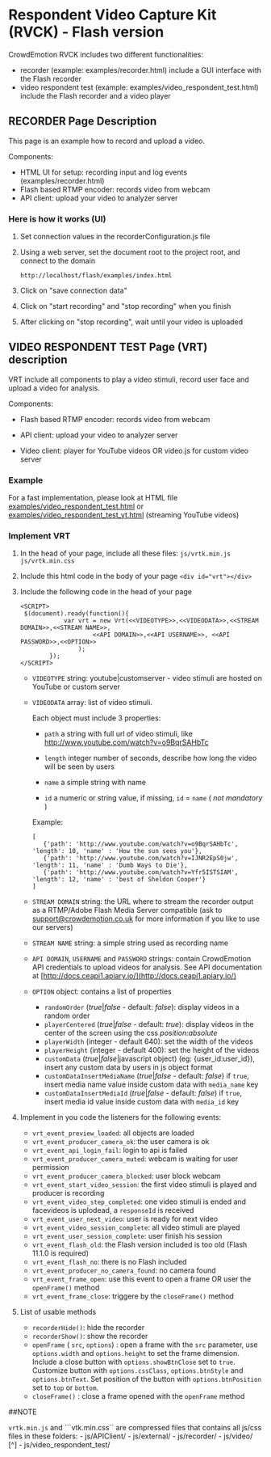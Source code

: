 # Respondent Video Capture Kit (RVCK) - Flash version


CrowdEmotion RVCK includes two different functionalities:

 - recorder (example: examples/recorder.html) include a GUI interface with the Flash recorder
 - video respondent test (example: examples/video_respondent_test.html) include the Flash recorder and a video player


## RECORDER Page Description

This page is an example how to record and upload a video.
 
Components:

 - HTML UI for setup: recording input and log events (examples/recorder.html)
 - Flash based RTMP encoder: records video from webcam
 - API client: upload your video to analyzer server

### Here is how it works (UI)

1. Set connection values in the recorderConfiguration.js file

1. Using a web server, set the document root to the project root, and connect to the domain

    ```
    http://localhost/flash/examples/index.html
    ```

1. Click on "save connection data"

1. Click on "start recording" and "stop recording" when you finish

1. After clicking on "stop recording", wait until your video is uploaded


## VIDEO RESPONDENT TEST Page (VRT) description

VRT include all components to play a video stimuli, record user face and upload a video for analysis.

Components:

 - Flash based RTMP encoder: records video from webcam

 - API client: upload your video to analyzer server
 
 - Video client: player for YouTube videos OR video.js for custom video server

### Example

For a fast implementation, please look at HTML file [examples/video_respondent_test.html](./examples/video_respondent_test.html) 
or [examples/video_respondent_test_yt.html](./examples/video_respondent_test.html) (streaming YouTube videos)

### Implement VRT

1. In the head of your page, include all these files:
			```js/vrtk.min.js``` 	 
			```js/vrtk.min.css``` 	 
 
2. Include this html code in the body of your page
     ```<div id="vrt"></div>```
     
3. Include the following code in the head of your page
     ```
     <SCRIPT>
      $(document).ready(function(){
                 var vrt = new Vrt(<<VIDEOTYPE>>,<<VIDEODATA>>,<<STREAM DOMAIN>>,<<STREAM NAME>>,
                         <<API DOMAIN>>,<<API USERNAME>>, <<API PASSWORD>>,<<OPTION>>
                     );
             });
     </SCRIPT>
     ```       
    - `VIDEOTYPE` string: youtube|customserver - video stimuli are hosted on YouTube or custom server
    - `VIDEODATA` array: list of video stimuli. 
        
        Each object must include 3 properties:
            
        - `path` a string with full url of video stimuli, like http://www.youtube.com/watch?v=o9BqrSAHbTc
            
        - `length` integer number of seconds, describe how long the video will be seen by users
            
        - `name` a simple string with name

        - `id`  a numeric or string value, if missing, `id` = `name` ( _not mandatory_ )
            
        Example:
        
        ```
        [
           {'path': 'http://www.youtube.com/watch?v=o9BqrSAHbTc', 'length': 10, 'name' : 'How the sun sees you'},
           {'path': 'http://www.youtube.com/watch?v=IJNR2EpS0jw', 'length': 11, 'name' : 'Dumb Ways to Die'},
           {'path': 'http://www.youtube.com/watch?v=Yfr5ISTSIAM', 'length': 12, 'name' : 'best of Sheldon Cooper'}
        ]
        ```                 
    - `STREAM DOMAIN` string: the URL where to stream the recorder output as a RTMP/Adobe Flash Media Server compatible (ask to [support@crowdemotion.co.uk](mailto:support@crowdemotion.co.uk) for more information if you like to use our servers)
    
    - `STREAM NAME` string: a simple string used as recording name
    
    - `API DOMAIN`, `USERNAME` and `PASSWORD` strings: contain CrowdEmotion API credentials to upload videos for analysis. See API documentation at [http://docs.ceapi1.apiary.io/](http://docs.ceapi1.apiary.io/)
                         
    - `OPTION` object: contains a list of properties
        - `randomOrder` (*true*|*false* - default: *false*): display videos in a random order  
        - `playerCentered` (*true*|*false* - default: *true*): display videos in the center of the screen using the css *position:absolute*
        - `playerWidth` (integer - default 640): set the width of the videos
        - `playerHeight` (integer - default 400): set the height of the videos
        - `customData` (*true*|*false*|javascript object) (eg: {user_id:user_id}), insert any custom data by users in  js object format
        - `customDataInsertMediaName`  (*true*|*false* - default: *false*) if `true`, insert media name value inside custom data with `media_name` key
        - `customDataInsertMediaId` (*true*|*false* - default: *false*) if `true`, insert media id value inside custom data with `media_id` key
                             
                    
4. Implement in you code the listeners for the following events:

    - `vrt_event_preview_loaded`:              all objects are loaded
    - `vrt_event_producer_camera_ok`:          the user camera is ok
    - `vrt_event_api_login_fail`:              login to api is failed
    - `vrt_event_producer_camera_muted`:       webcam is waiting for user permission
    - `vrt_event_producer_camera_blocked`:     user block webcam
    - `vrt_event_start_video_session`:         the first video stimuli is played and producer is recording        
    - `vrt_event_video_step_completed`:       one video stimuli is ended and facevideos is uplodead, a `responseId` is received 
    - `vrt_event_user_next_video`:             user is ready for next video              
    - `vrt_event_video_session_complete`:      all video stimuli are played
    - `vrt_event_user_session_complete`:       user finish his session
    - `vrt_event_flash_old`:                   the Flash version included is too old (Flash 11.1.0 is required)
    - `vrt_event_flash_no`:                    there is no Flash included
    - `vrt_event_producer_no_camera_found`:    no camera found
    - `vrt_event_frame_open`:                  use this event to open a frame OR user the `openFrame()` method 
    - `vrt_event_frame_close`:                 triggere by the `closeFrame()` method 
         
5. List of usable methods
    -  `recorderHide()`:                          hide the recorder
    -  `recorderShow()`:                          show the recorder
    -  `openFrame` ( `src`, `options`) :         open a frame with the `src` parameter, use `options.width` and `options.height` to set the frame dimension. 
                                                   Include a close button with `options.showBtnClose` set to `true`. Customize button with `options.cssClass`, `options.btnStyle` and `options.btnText`.
                                                   Set position of the button with `options.btnPosition` set to `top` or `bottom`.
    -  `closeFrame()` :                           close a frame opened with the `openFrame` method
     
##NOTE

```vrtk.min.js``` and ```vtk.min.css`` are compressed files that contains all js/css files in these folders:
    - js/APIClient/
    - js/external/
    - js/recorder/
    - js/video/ [^]
    - js/video_respondent_test/
 

